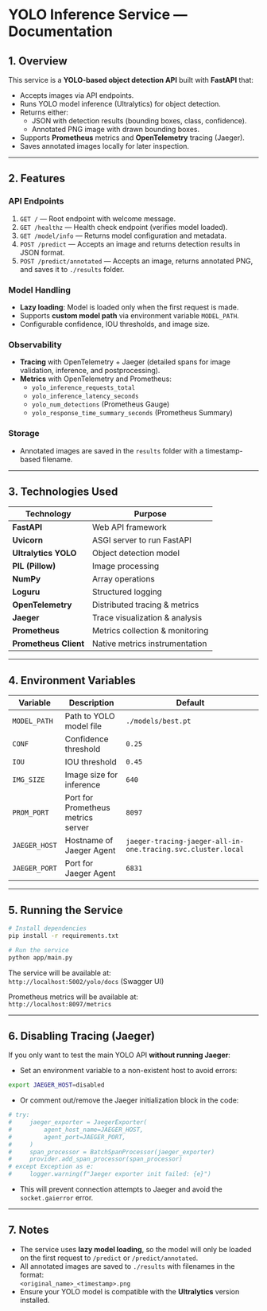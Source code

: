 
# YOLO Inference Service — Documentation

## 1. Overview
This service is a **YOLO-based object detection API** built with **FastAPI** that:
- Accepts images via API endpoints.
- Runs YOLO model inference (Ultralytics) for object detection.
- Returns either:
  - JSON with detection results (bounding boxes, class, confidence).
  - Annotated PNG image with drawn bounding boxes.
- Supports **Prometheus** metrics and **OpenTelemetry** tracing (Jaeger).
- Saves annotated images locally for later inspection.

---

## 2. Features

### API Endpoints
1. `GET /` — Root endpoint with welcome message.
2. `GET /healthz` — Health check endpoint (verifies model loaded).
3. `GET /model/info` — Returns model configuration and metadata.
4. `POST /predict` — Accepts an image and returns detection results in JSON format.
5. `POST /predict/annotated` — Accepts an image, returns annotated PNG, and saves it to `./results` folder.

### Model Handling
- **Lazy loading**: Model is loaded only when the first request is made.
- Supports **custom model path** via environment variable `MODEL_PATH`.
- Configurable confidence, IOU thresholds, and image size.

### Observability
- **Tracing** with OpenTelemetry + Jaeger (detailed spans for image validation, inference, and postprocessing).
- **Metrics** with OpenTelemetry and Prometheus:
  - `yolo_inference_requests_total`
  - `yolo_inference_latency_seconds`
  - `yolo_num_detections` (Prometheus Gauge)
  - `yolo_response_time_summary_seconds` (Prometheus Summary)

### Storage
- Annotated images are saved in the `results` folder with a timestamp-based filename.

---

## 3. Technologies Used

| Technology              | Purpose |
|-------------------------|---------|
| **FastAPI**             | Web API framework |
| **Uvicorn**              | ASGI server to run FastAPI |
| **Ultralytics YOLO**    | Object detection model |
| **PIL (Pillow)**        | Image processing |
| **NumPy**               | Array operations |
| **Loguru**              | Structured logging |
| **OpenTelemetry**       | Distributed tracing & metrics |
| **Jaeger**              | Trace visualization & analysis |
| **Prometheus**          | Metrics collection & monitoring |
| **Prometheus Client**   | Native metrics instrumentation |

---

## 4. Environment Variables

| Variable       | Description | Default |
|----------------|-------------|---------|
| `MODEL_PATH`   | Path to YOLO model file | `./models/best.pt` |
| `CONF`         | Confidence threshold | `0.25` |
| `IOU`          | IOU threshold | `0.45` |
| `IMG_SIZE`     | Image size for inference | `640` |
| `PROM_PORT`    | Port for Prometheus metrics server | `8097` |
| `JAEGER_HOST`  | Hostname of Jaeger Agent | `jaeger-tracing-jaeger-all-in-one.tracing.svc.cluster.local` |
| `JAEGER_PORT`  | Port for Jaeger Agent | `6831` |

---

## 5. Running the Service

```bash
# Install dependencies
pip install -r requirements.txt

# Run the service
python app/main.py
```

The service will be available at:  
`http://localhost:5002/yolo/docs` (Swagger UI)

Prometheus metrics will be available at:  
`http://localhost:8097/metrics`

---

## 6. Disabling Tracing (Jaeger)

If you only want to test the main YOLO API **without running Jaeger**:
- Set an environment variable to a non-existent host to avoid errors:
```bash
export JAEGER_HOST=disabled
```
- Or comment out/remove the Jaeger initialization block in the code:
```python
# try:
#     jaeger_exporter = JaegerExporter(
#         agent_host_name=JAEGER_HOST,
#         agent_port=JAEGER_PORT,
#     )
#     span_processor = BatchSpanProcessor(jaeger_exporter)
#     provider.add_span_processor(span_processor)
# except Exception as e:
#     logger.warning(f"Jaeger exporter init failed: {e}")
```
- This will prevent connection attempts to Jaeger and avoid the `socket.gaierror` error.

---

## 7. Notes
- The service uses **lazy model loading**, so the model will only be loaded on the first request to `/predict` or `/predict/annotated`.
- All annotated images are saved to `./results` with filenames in the format:  
  `<original_name>_<timestamp>.png`
- Ensure your YOLO model is compatible with the **Ultralytics** version installed.
